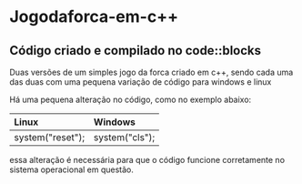 # Jogodaforca-em-c++
## Código criado e compilado no code::blocks

Duas versões de um simples jogo da forca criado em c++, sendo cada uma das duas com uma pequena variação de código para windows e linux

Há uma pequena alteração no código, como no exemplo abaixo:

| Linux           | Windows         |
| :-------------- | :---------------|
| system("reset");| system("cls");  |

essa alteração é necessária para que o código funcione corretamente no sistema operacional em questão.
